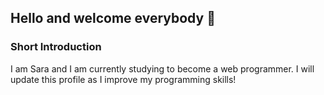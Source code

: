 ## Hello and welcome everybody 👋
### Short Introduction
I am Sara and I am currently studying to become a web programmer. I will update this profile as I improve my programming skills!


